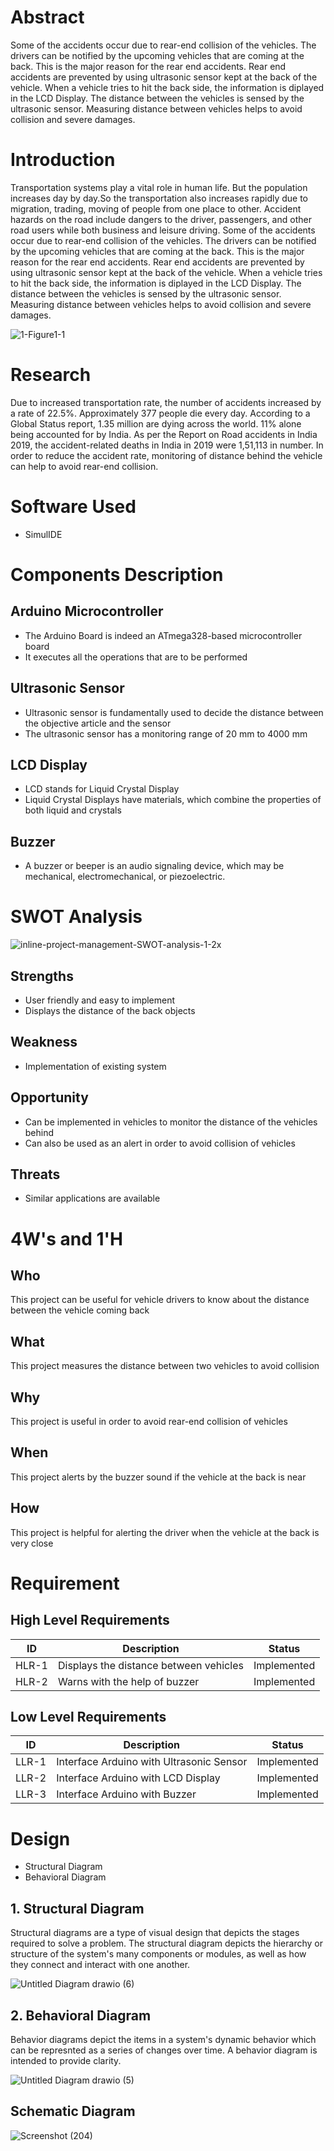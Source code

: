 # Abstract
Some of the accidents occur due to rear-end collision of the vehicles. The drivers can be notified by the upcoming vehicles that are coming at the back. This is the major reason for the rear end accidents. Rear end accidents are prevented by using ultrasonic sensor kept at the back of the vehicle. When a vehicle tries to hit the back side, the information is diplayed in the LCD Display. The distance between the vehicles is sensed by the ultrasonic sensor. Measuring distance between vehicles helps to avoid collision and severe damages.
# Introduction
Transportation systems play a vital role in human life. But the population increases day by day.So the transportation also increases rapidly due to migration, trading, moving of people from one place to other. Accident hazards on the road include dangers to the driver, passengers, and other road users while both business and leisure driving. Some of the accidents occur due to rear-end collision of the vehicles. The drivers can be notified by the upcoming vehicles that are coming at the back. This is the major reason for the rear end accidents. Rear end accidents are prevented by using ultrasonic sensor kept at the back of the vehicle. When a vehicle tries to hit the back side, the information is diplayed in the LCD Display. The distance between the vehicles is sensed by the ultrasonic sensor. Measuring distance between vehicles helps to avoid collision and severe damages.

![1-Figure1-1](https://user-images.githubusercontent.com/89585989/165326763-7fc564f3-bc05-4481-b036-b6ea56264147.png)
# Research
Due to increased transportation rate, the number of accidents increased by a rate of 22.5%. Approximately 377 people die every day. According to a Global Status report, 1.35 million are dying across the world. 11% alone being accounted for by India. As per the Report on Road accidents in India 2019, the accident-related deaths in India in 2019 were 1,51,113 in number. In order to reduce the accident rate, monitoring of distance behind the vehicle can help to avoid rear-end collision.
# Software Used
* SimulIDE
# Components Description
## Arduino Microcontroller
* The Arduino Board is indeed an ATmega328-based microcontroller board
* It executes all the operations that are to be performed
## Ultrasonic Sensor
* Ultrasonic sensor is fundamentally used to decide the distance between the objective article and the sensor
* The ultrasonic sensor has a monitoring range of 20 mm to 4000 mm
## LCD Display
* LCD stands for Liquid Crystal Display
* Liquid Crystal Displays have materials, which combine the properties of both liquid and crystals
## Buzzer
* A buzzer or beeper is an audio signaling device, which may be mechanical, electromechanical, or piezoelectric.
# SWOT Analysis
![inline-project-management-SWOT-analysis-1-2x](https://user-images.githubusercontent.com/89585989/165327120-7e29cd14-51e6-4d2d-98ec-91a96c8f736d.png)
## Strengths
* User friendly and easy to implement
* Displays the distance of the back objects
## Weakness
* Implementation of existing system
## Opportunity
* Can be implemented in vehicles to monitor the distance of the vehicles behind
* Can also be used as an alert in order to avoid collision of vehicles
## Threats
* Similar applications are available
# 4W's and 1'H
## Who
This project can be useful for vehicle drivers to know about the distance between the vehicle coming back
## What
This project measures the distance between two vehicles to avoid collision
## Why
This project is useful in order to avoid rear-end collision of vehicles
## When
This project alerts by the buzzer sound if the vehicle at the back is near 
## How
This project is helpful for alerting the driver when the vehicle at the back is very close
# Requirement
## High Level Requirements
| ID  | Description | Status |
| --- | --- | --- |
| HLR-1 | Displays the distance between vehicles | Implemented |
| HLR-2 | Warns with the help of buzzer | Implemented |
## Low Level Requirements
| ID  | Description | Status |
| --- | --- | --- |
| LLR-1 | Interface Arduino with Ultrasonic Sensor | Implemented |
| LLR-2 | Interface Arduino with LCD Display | Implemented |
| LLR-3 | Interface Arduino with Buzzer | Implemented |
# Design
* Structural Diagram
* Behavioral Diagram
## 1. Structural Diagram
Structural diagrams are a type of visual design that depicts the stages required to solve a problem. The structural diagram depicts the hierarchy or structure of the system's many components or modules, as well as how they connect and interact with one another.

![Untitled Diagram drawio (6)](https://user-images.githubusercontent.com/89585989/165338280-30a6ecb7-3cb0-4483-81ab-d5d02902feef.png)

## 2. Behavioral Diagram
Behavior diagrams depict the items in a system's dynamic behavior which can be represnted as a series of changes over time. A behavior diagram is intended to provide clarity.

![Untitled Diagram drawio (5)](https://user-images.githubusercontent.com/89585989/165336389-7f4c12ba-d7bc-4bbb-ab8d-aa3b14690ec1.png)
## Schematic Diagram

![Screenshot (204)](https://user-images.githubusercontent.com/89585989/165339207-87bbd582-4cf1-4e63-bf18-9b340d94e2a1.png)
